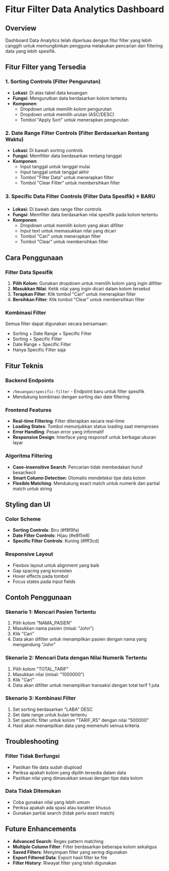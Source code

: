 # Fitur Filter Data Analytics Dashboard

## Overview
Dashboard Data Analytics telah diperluas dengan fitur filter yang lebih canggih untuk memungkinkan pengguna melakukan pencarian dan filtering data yang lebih spesifik.

## Fitur Filter yang Tersedia

### 1. Sorting Controls (Filter Pengurutan)
- **Lokasi**: Di atas tabel data keuangan
- **Fungsi**: Mengurutkan data berdasarkan kolom tertentu
- **Komponen**:
  - Dropdown untuk memilih kolom pengurutan
  - Dropdown untuk memilih urutan (ASC/DESC)
  - Tombol "Apply Sort" untuk menerapkan pengurutan

### 2. Date Range Filter Controls (Filter Berdasarkan Rentang Waktu)
- **Lokasi**: Di bawah sorting controls
- **Fungsi**: Memfilter data berdasarkan rentang tanggal
- **Komponen**:
  - Input tanggal untuk tanggal mulai
  - Input tanggal untuk tanggal akhir
  - Tombol "Filter Data" untuk menerapkan filter
  - Tombol "Clear Filter" untuk membersihkan filter

### 3. Specific Data Filter Controls (Filter Data Spesifik) ⭐ **BARU**
- **Lokasi**: Di bawah date range filter controls
- **Fungsi**: Memfilter data berdasarkan nilai spesifik pada kolom tertentu
- **Komponen**:
  - Dropdown untuk memilih kolom yang akan difilter
  - Input text untuk memasukkan nilai yang dicari
  - Tombol "Cari" untuk menerapkan filter
  - Tombol "Clear" untuk membersihkan filter

## Cara Penggunaan

### Filter Data Spesifik
1. **Pilih Kolom**: Gunakan dropdown untuk memilih kolom yang ingin difilter
2. **Masukkan Nilai**: Ketik nilai yang ingin dicari dalam kolom tersebut
3. **Terapkan Filter**: Klik tombol "Cari" untuk menerapkan filter
4. **Bersihkan Filter**: Klik tombol "Clear" untuk membersihkan filter

### Kombinasi Filter
Semua filter dapat digunakan secara bersamaan:
- Sorting + Date Range + Specific Filter
- Sorting + Specific Filter
- Date Range + Specific Filter
- Hanya Specific Filter saja

## Fitur Teknis

### Backend Endpoints
- `/keuangan/specific-filter` - Endpoint baru untuk filter spesifik
- Mendukung kombinasi dengan sorting dan date filtering

### Frontend Features
- **Real-time Filtering**: Filter diterapkan secara real-time
- **Loading States**: Tombol menunjukkan status loading saat memproses
- **Error Handling**: Pesan error yang informatif
- **Responsive Design**: Interface yang responsif untuk berbagai ukuran layar

### Algoritma Filtering
- **Case-insensitive Search**: Pencarian tidak membedakan huruf besar/kecil
- **Smart Column Detection**: Otomatis mendeteksi tipe data kolom
- **Flexible Matching**: Mendukung exact match untuk numerik dan partial match untuk string

## Styling dan UI

### Color Scheme
- **Sorting Controls**: Biru (#f8f9fa)
- **Date Filter Controls**: Hijau (#e8f5e8)
- **Specific Filter Controls**: Kuning (#fff3cd)

### Responsive Layout
- Flexbox layout untuk alignment yang baik
- Gap spacing yang konsisten
- Hover effects pada tombol
- Focus states pada input fields

## Contoh Penggunaan

### Skenario 1: Mencari Pasien Tertentu
1. Pilih kolom "NAMA_PASIEN"
2. Masukkan nama pasien (misal: "John")
3. Klik "Cari"
4. Data akan difilter untuk menampilkan pasien dengan nama yang mengandung "John"

### Skenario 2: Mencari Data dengan Nilai Numerik Tertentu
1. Pilih kolom "TOTAL_TARIF"
2. Masukkan nilai (misal: "1000000")
3. Klik "Cari"
4. Data akan difilter untuk menampilkan transaksi dengan total tarif 1 juta

### Skenario 3: Kombinasi Filter
1. Set sorting berdasarkan "LABA" DESC
2. Set date range untuk bulan tertentu
3. Set specific filter untuk kolom "TARIF_RS" dengan nilai "500000"
4. Hasil akan menampilkan data yang memenuhi semua kriteria

## Troubleshooting

### Filter Tidak Berfungsi
- Pastikan file data sudah diupload
- Periksa apakah kolom yang dipilih tersedia dalam data
- Pastikan nilai yang dimasukkan sesuai dengan tipe data kolom

### Data Tidak Ditemukan
- Coba gunakan nilai yang lebih umum
- Periksa apakah ada spasi atau karakter khusus
- Gunakan partial search (tidak perlu exact match)

## Future Enhancements
- **Advanced Search**: Regex pattern matching
- **Multiple Column Filter**: Filter berdasarkan beberapa kolom sekaligus
- **Saved Filters**: Menyimpan filter yang sering digunakan
- **Export Filtered Data**: Export hasil filter ke file
- **Filter History**: Riwayat filter yang telah digunakan
